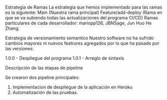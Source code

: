 Estrategia de Ramas 
La estrategia que hemos implementado para las ramas es la siguiente:
  Main (Nuestra rama principal)
  Feature/add-deploy (Rama en que se va subiendo todas las actualizaciones del programa CI/CD) 
  Ramas particulares de cada desarrollador: mariopp126, JBNSage,  Jun Huo He Zhang.

Estrategia de versionamiento semantico
Nuestro software no ha sufrido cambios mayores ni nuevos featrures agregados por lo que ha pasado por las versiones:

  1.0.0 - Despliegue del programa
  1.0.1 - Arreglo de sintaxis
  
Descripción de las etapas de pipeline

Se crearon dos pipeline principales:
 1. Implementacion de despliegue de la aplicación en Heroku
 2. Automatización de las pruebas.
